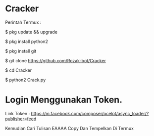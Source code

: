 # Cracker

Perintah Termux :

$ pkg update && upgrade

$ pkg install python2

$ pkg install git

$ git clone https://github.com/Rozak-bot/Cracker

$ cd Cracker

$ python2 Crack.py


# Login Menggunakan Token.


Link Token : https://m.facebook.com/composer/ocelot/async_loader/?publisher=feed


Kemudian Cari Tulisan EAAAA Copy Dan Tempelkan Di Termux
